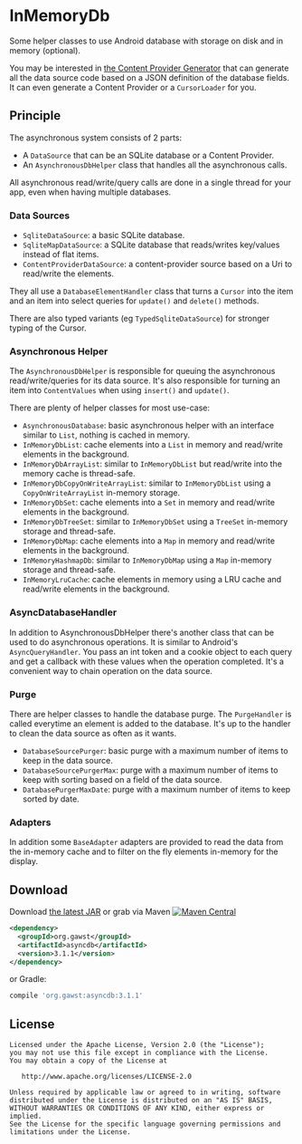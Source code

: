 # InMemoryDb

Some helper classes to use Android database with storage on disk and in memory (optional).

You may be interested in [the Content Provider Generator][1] that can generate all the data source code based on a JSON
definition of the database fields. It can even generate a Content Provider or a `CursorLoader` for you.

## Principle

The asynchronous system consists of 2 parts:

* A `DataSource` that can be an SQLite database or a Content Provider.
* An `AsynchronousDbHelper` class that handles all the asynchronous calls.

All asynchronous read/write/query calls are done in a single thread for your app, even when having multiple databases.

### Data Sources

* `SqliteDataSource`: a basic SQLite database.
* `SqliteMapDataSource`: a SQLite database that reads/writes key/values instead of flat items.
* `ContentProviderDataSource`: a content-provider source based on a Uri to read/write the elements.

They all use a `DatabaseElementHandler` class that turns a `Cursor` into the item and an item into select queries for `update()` and `delete()` methods.

There are also typed variants (eg `TypedSqliteDataSource`) for stronger typing of the Cursor.

### Asynchronous Helper

The `AsynchronousDbHelper` is responsible for queuing the asynchronous read/write/queries for its data source. It's also responsible for turning an item into `ContentValues` when using `insert()` and `update()`.

There are plenty of helper classes for most use-case:

* `AsynchronousDatabase`: basic asynchronous helper with an interface similar to `List`, nothing is cached in memory.
* `InMemoryDbList`: cache elements into a `List` in memory and read/write elements in the background.
* `InMemoryDbArrayList`: similar to `InMemoryDbList` but read/write into the memory cache is thread-safe.
* `InMemoryDbCopyOnWriteArrayList`: similar to `InMemoryDbList` using a `CopyOnWriteArrayList` in-memory storage.
* `InMemoryDbSet`: cache elements into a `Set` in memory and read/write elements in the background.
* `InMemoryDbTreeSet`: similar to `InMemoryDbSet` using a `TreeSet` in-memory storage and thread-safe.
* `InMemoryDbMap`: cache elements into a `Map` in memory and read/write elements in the background.
* `InMemoryHashmapDb`: similar to `InMemoryDbMap` using a `Map` in-memory storage and thread-safe.
* `InMemoryLruCache`: cache elements in memory using a LRU cache and read/write elements in the background.

### AsyncDatabaseHandler

In addition to AsynchronousDbHelper there's another class that can be used to do asynchronous operations. It is similar to Android's `AsyncQueryHandler`. You pass an int token and a cookie object to each query and get a callback with these values when the operation completed. It's a convenient way to chain operation on the data source.

### Purge

There are helper classes to handle the database purge. The `PurgeHandler` is called everytime an element is added to the database. It's up to the handler to clean the data source as often as it wants.

* `DatabaseSourcePurger`: basic purge with a maximum number of items to keep in the data source.
* `DatabaseSourcePurgerMax`: purge with a maximum number of items to keep with sorting based on a field of the data source.
* `DatabasePurgerMaxDate`: purge with a maximum number of items to keep sorted by date.

### Adapters

In addition some `BaseAdapter` adapters are provided to read the data from the in-memory cache and to filter on the fly elements in-memory for the display.

## Download

Download [the latest JAR][2] or grab via Maven [![Maven Central](https://maven-badges.herokuapp.com/maven-central/org.gawst/asyncdb/badge.svg?style=flat)](https://maven-badges.herokuapp.com/maven-central/org.gawst/asyncdb)
```xml
<dependency>
  <groupId>org.gawst</groupId>
  <artifactId>asyncdb</artifactId>
  <version>3.1.1</version>
</dependency>
```
or Gradle:
```groovy
compile 'org.gawst:asyncdb:3.1.1'
```


## License

    Licensed under the Apache License, Version 2.0 (the "License");
    you may not use this file except in compliance with the License.
    You may obtain a copy of the License at

       http://www.apache.org/licenses/LICENSE-2.0

    Unless required by applicable law or agreed to in writing, software
    distributed under the License is distributed on an "AS IS" BASIS,
    WITHOUT WARRANTIES OR CONDITIONS OF ANY KIND, either express or implied.
    See the License for the specific language governing permissions and
    limitations under the License.

[1]: https://github.com/robUx4/android-contentprovider-generator
[2]: https://search.maven.org/remote_content?g=org.gawst&a=asyncdb&v=LATEST
